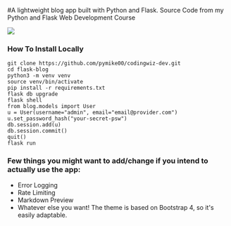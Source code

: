 #A lightweight blog app built with Python and Flask. Source Code from my Python and Flask Web Development Course

![](https://i.imgur.com/8ahzSnh.gif)


### How To Install Locally
```
git clone https://github.com/pymike00/codingwiz-dev.git
cd flask-blog
python3 -m venv venv
source venv/bin/activate
pip install -r requirements.txt
flask db upgrade
flask shell
from blog.models import User
u = User(username="admin", email="email@provider.com")
u.set_password_hash("your-secret-psw")
db.session.add(u)
db.session.commit()
quit()
flask run
```


### Few things you might want to add/change if you intend to actually use the app:
- Error Logging
- Rate Limiting
- Markdown Preview
- Whatever else you want! The theme is based on Bootstrap 4, so it's easily adaptable.
